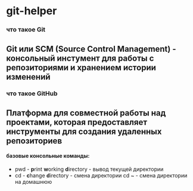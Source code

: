 # git-helper
### что такое Git
Git или SCM (**S**ource **C**ontrol **M**anagement) - консольный инстумент для работы с репозиториями и хранением истории изменений
---
### что такое GitHub
Платформа для совместной работы над проектами, которая предоставляет инструменты для создания удаленных репозиториев
---
#### базовые консольные команды:
* pwd - **p**rint **w**orking **d**irectory - вывод текущей директории
* cd - **c**hange **d**irectory - смена директории
  cd ~ - смена директории на домашнюю

